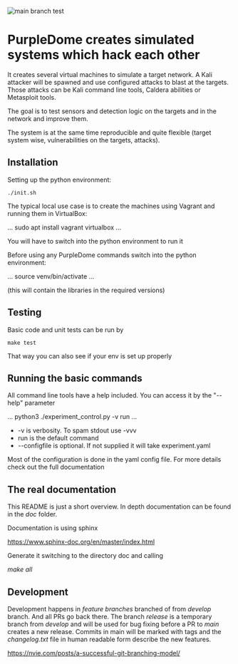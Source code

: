 ![main branch test](https://github.com/avast/PurpleDome/actions/workflows/makefile.yml/badge.svg?branch=main)

# PurpleDome creates simulated systems which hack each other 

It creates several virtual machines to simulate a target network. A Kali attacker will be spawned and use configured attacks to blast at the targets. Those attacks can be Kali command line tools, Caldera abilities or Metasploit tools.

The goal is to test sensors and detection logic on the targets and in the network and improve them.

The system is at the same time reproducible and quite flexible (target system wise, vulnerabilities on the targets, attacks).

## Installation

Setting up the python environment:

```
./init.sh
```

The typical local use case is to create the machines using Vagrant and running them in VirtualBox:

...
sudo apt install vagrant virtualbox
...

You will have to switch into the python environment to run it

Before using any PurpleDome commands switch into the python environment:

...
source venv/bin/activate
...

(this will contain the libraries in the required versions)

## Testing

Basic code and unit tests can be run by

```
make test
```

That way you can also see if your env is set up properly

## Running the basic commands

All command line tools have a help included. You can access it by the "--help" parameter

...
python3 ./experiment_control.py -v  run
...

* -v is verbosity. To spam stdout use -vvv
* run is the default command
* --configfile <filename> is optional. If not supplied it will take experiment.yaml

Most of the configuration is done in the yaml config file. For more details check out the full documentation

## The real documentation

This README is just a short overview. In depth documentation can be found in the *doc* folder.

Documentation is using sphinx

https://www.sphinx-doc.org/en/master/index.html

Generate it switching to the directory doc and calling

*make all*

## Development

Development happens in *feature branches* branched of from *develop* branch. And all PRs go back there.
The branch *release* is a temporary branch from *develop* and will be used for bug fixing before a PR to *main* creates a new release. Commits in main will be marked with tags and the *changelog.txt* file in human readable form describe the new features.

https://nvie.com/posts/a-successful-git-branching-model/
